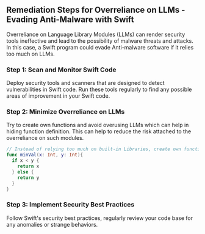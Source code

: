 

## Remediation Steps for Overreliance on LLMs - Evading Anti-Malware with Swift

Overreliance on Language Library Modules (LLMs) can render security tools ineffective and lead to the possibility of malware threats and attacks. In this case, a Swift program could evade Anti-malware software if it relies too much on LLMs.
    
### Step 1: Scan and Monitor Swift Code 
Deploy security tools and scanners that are designed to detect vulnerabilities in Swift code. Run these tools regularly to find any possible areas of improvement in your Swift code.

### Step 2: Minimize Overreliance on LLMs
Try to create own functions and avoid overusing LLMs which can help in hiding function definition. This can help to reduce the risk attached to the overreliance on such modules. 

```swift
// Instead of relying too much on built-in Libraries, create own functions
func minVal(x: Int, y: Int){
  if x < y {
    return x
  } else {
    return y
  }
}
```


### Step 3: Implement Security Best Practices
Follow Swift's security best practices, regularly review your code base for any anomalies or strange behaviors.
